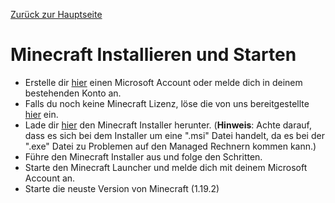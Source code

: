 [Zurück zur Hauptseite](../README.md)

# Minecraft Installieren und Starten

- Erstelle dir [hier](https://www.minecraft.net/de-de/login) einen Microsoft Account oder melde dich
  in deinem bestehenden Konto an.
- Falls du noch keine Minecraft Lizenz, löse die von uns bereitgestellte
  [hier](https://www.minecraft.net/de-de/redeem) ein.
- Lade dir [hier](https://launcher.mojang.com/download/MinecraftInstaller.msi) den Minecraft
  Installer herunter. (**Hinweis**: Achte darauf, dass es sich bei dem Installer um eine ".msi"
  Datei handelt, da es bei der ".exe" Datei zu Problemen auf den Managed Rechnern kommen kann.)
- Führe den Minecraft Installer aus und folge den Schritten.
- Starte den Minecraft Launcher und melde dich mit deinem Microsoft Account an.
- Starte die neuste Version von Minecraft (1.19.2)